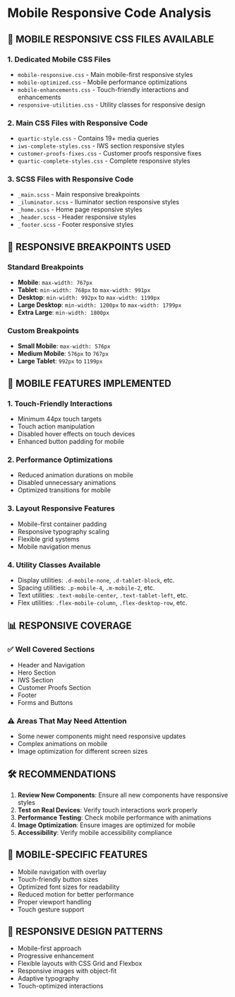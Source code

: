 # Mobile Responsive Code Analysis

## 📱 **MOBILE RESPONSIVE CSS FILES AVAILABLE**

### 1. **Dedicated Mobile CSS Files**
- `mobile-responsive.css` - Main mobile-first responsive styles
- `mobile-optimized.css` - Mobile performance optimizations
- `mobile-enhancements.css` - Touch-friendly interactions and enhancements
- `responsive-utilities.css` - Utility classes for responsive design

### 2. **Main CSS Files with Responsive Code**
- `quartic-style.css` - Contains 19+ media queries
- `iws-complete-styles.css` - IWS section responsive styles
- `customer-proofs-fixes.css` - Customer proofs responsive fixes
- `quartic-complete-styles.css` - Complete responsive styles

### 3. **SCSS Files with Responsive Code**
- `_main.scss` - Main responsive breakpoints
- `_iluminator.scss` - Iluminator section responsive styles
- `_home.scss` - Home page responsive styles
- `_header.scss` - Header responsive styles
- `_footer.scss` - Footer responsive styles

## 📐 **RESPONSIVE BREAKPOINTS USED**

### Standard Breakpoints
- **Mobile**: `max-width: 767px`
- **Tablet**: `min-width: 768px` to `max-width: 991px`
- **Desktop**: `min-width: 992px` to `max-width: 1199px`
- **Large Desktop**: `min-width: 1200px` to `max-width: 1799px`
- **Extra Large**: `min-width: 1800px`

### Custom Breakpoints
- **Small Mobile**: `max-width: 576px`
- **Medium Mobile**: `576px` to `767px`
- **Large Tablet**: `992px` to `1199px`

## 🎯 **MOBILE FEATURES IMPLEMENTED**

### 1. **Touch-Friendly Interactions**
- Minimum 44px touch targets
- Touch action manipulation
- Disabled hover effects on touch devices
- Enhanced button padding for mobile

### 2. **Performance Optimizations**
- Reduced animation durations on mobile
- Disabled unnecessary animations
- Optimized transitions for mobile

### 3. **Layout Responsive Features**
- Mobile-first container padding
- Responsive typography scaling
- Flexible grid systems
- Mobile navigation menus

### 4. **Utility Classes Available**
- Display utilities: `.d-mobile-none`, `.d-tablet-block`, etc.
- Spacing utilities: `.p-mobile-4`, `.m-mobile-2`, etc.
- Text utilities: `.text-mobile-center`, `.text-tablet-left`, etc.
- Flex utilities: `.flex-mobile-column`, `.flex-desktop-row`, etc.

## 📊 **RESPONSIVE COVERAGE**

### ✅ **Well Covered Sections**
- Header and Navigation
- Hero Section
- IWS Section
- Customer Proofs Section
- Footer
- Forms and Buttons

### ⚠️ **Areas That May Need Attention**
- Some newer components might need responsive updates
- Complex animations on mobile
- Image optimization for different screen sizes

## 🛠️ **RECOMMENDATIONS**

1. **Review New Components**: Ensure all new components have responsive styles
2. **Test on Real Devices**: Verify touch interactions work properly
3. **Performance Testing**: Check mobile performance with animations
4. **Image Optimization**: Ensure images are optimized for mobile
5. **Accessibility**: Verify mobile accessibility compliance

## 📱 **MOBILE-SPECIFIC FEATURES**

- Mobile navigation with overlay
- Touch-friendly button sizes
- Optimized font sizes for readability
- Reduced motion for better performance
- Proper viewport handling
- Touch gesture support

## 🎨 **RESPONSIVE DESIGN PATTERNS**

- Mobile-first approach
- Progressive enhancement
- Flexible layouts with CSS Grid and Flexbox
- Responsive images with object-fit
- Adaptive typography
- Touch-optimized interactions

